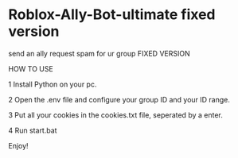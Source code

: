 # Roblox-Ally-Bot-ultimate fixed version
send an ally request spam for ur group
FIXED VERSION

HOW TO USE

1 Install Python on your pc.

2 Open the .env file and configure your group ID and your ID range.

3 Put all your cookies in the cookies.txt file, seperated by a enter.

4 Run start.bat

Enjoy!

